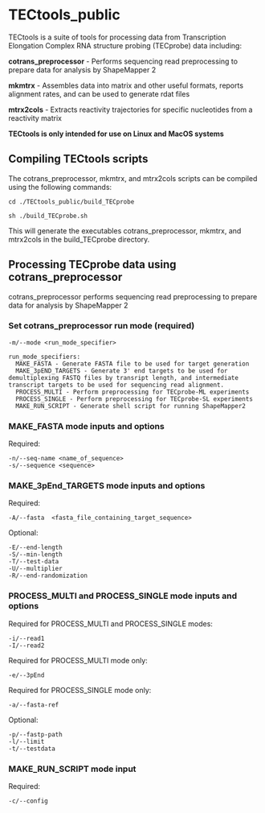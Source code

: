# TECtools_public

TECtools is a suite of tools for processing data from Transcription Elongation Complex RNA structure probing (TECprobe) data including:

**cotrans_preprocessor** - Performs sequencing read preprocessing to prepare data for analysis by ShapeMapper 2

**mkmtrx** - Assembles data into matrix and other useful formats, reports alignment rates, and can be used to generate rdat files

**mtrx2cols** - Extracts reactivity trajectories for specific nucleotides from a reactivity matrix

**TECtools is only intended for use on Linux and MacOS systems**

## Compiling TECtools scripts

The cotrans_preprocessor, mkmtrx, and mtrx2cols scripts can be compiled using the following commands:

```
cd ./TECtools_public/build_TECprobe

sh ./build_TECprobe.sh
```

This will generate the executables cotrans_preprocessor, mkmtrx, and mtrx2cols in the build_TECprobe directory.

## Processing TECprobe data using cotrans_preprocessor

cotrans_preprocessor performs sequencing read preprocessing to prepare data for analysis by ShapeMapper 2

### Set cotrans_preprocessor run mode (required)

```
-m/--mode <run_mode_specifier>

run_mode_specifiers:
  MAKE_FASTA - Generate FASTA file to be used for target generation
  MAKE_3pEND_TARGETS - Generate 3' end targets to be used for demultiplexing FASTQ files by transript length, and intermediate transcript targets to be used for sequencing read alignment.
  PROCESS_MULTI - Perform preprocessing for TECprobe-ML experiments
  PROCESS_SINGLE - Perform preprocessing for TECprobe-SL experiments
  MAKE_RUN_SCRIPT - Generate shell script for running ShapeMapper2
```

### MAKE_FASTA mode inputs and options

Required:

```
-n/--seq-name <name_of_sequence>
-s/--sequence <sequence>
```

### MAKE_3pEnd_TARGETS mode inputs and options

Required:
```
-A/--fasta  <fasta_file_containing_target_sequence>
```

Optional:
```
-E/--end-length 
-S/--min-length
-T/--test-data
-U/--multiplier
-R/--end-randomization
```

### PROCESS_MULTI and PROCESS_SINGLE mode inputs and options

Required for PROCESS_MULTI and PROCESS_SINGLE modes:

```
-i/--read1
-I/--read2
```

Required for PROCESS_MULTI mode only:

```
-e/--3pEnd
```

Required for PROCESS_SINGLE mode only:

```
-a/--fasta-ref
```

Optional:

```
-p/--fastp-path
-l/--limit
-t/--testdata
```

### MAKE_RUN_SCRIPT mode input

Required:
```
-c/--config
```
